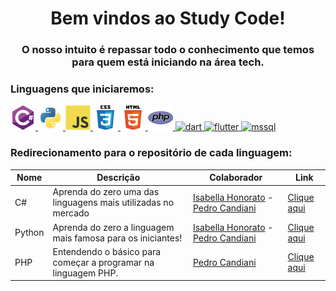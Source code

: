<h1 align="center">Bem vindos ao Study Code!</h1>
<h3 align="center">O nosso intuito é repassar todo o conhecimento que temos para quem está iniciando na área tech.</h3>

<h3 align="left">Linguagens que iniciaremos:</h3>

<p align="left"> 
<a href="https://www.w3schools.com/cs/" target="_blank" rel="noreferrer"> <img src="https://raw.githubusercontent.com/devicons/devicon/master/icons/csharp/csharp-original.svg" alt="csharp" width="40" height="40"/> </a> 
<a href="https://www.python.org" target="_blank" rel="noreferrer"> <img src="https://raw.githubusercontent.com/devicons/devicon/master/icons/python/python-original.svg" alt="python" width="40" height="40"/> </a>
<a href="https://developer.mozilla.org/en-US/docs/Web/JavaScript" target="_blank" rel="noreferrer"> <img src="https://raw.githubusercontent.com/devicons/devicon/master/icons/javascript/javascript-original.svg" alt="javascript" width="40" height="40"/> </a> 
<a href="https://www.w3schools.com/css/" target="_blank" rel="noreferrer"> <img src="https://raw.githubusercontent.com/devicons/devicon/master/icons/css3/css3-original-wordmark.svg" alt="css3" width="40" height="40"/> </a> 
<a href="https://www.w3.org/html/" target="_blank" rel="noreferrer"> <img src="https://raw.githubusercontent.com/devicons/devicon/master/icons/html5/html5-original-wordmark.svg" alt="html5" width="40" height="40"/> </a> 
<a href="https://www.php.net" target="_blank" rel="noreferrer"> <img src="https://raw.githubusercontent.com/devicons/devicon/master/icons/php/php-original.svg" alt="php" width="40" height="40"/> </a>
<a href="https://dart.dev" target="_blank" rel="noreferrer"> <img src="https://www.vectorlogo.zone/logos/dartlang/dartlang-icon.svg" alt="dart" width="40" height="40"/> </a>
<a href="https://flutter.dev" target="_blank" rel="noreferrer"> <img src="https://www.vectorlogo.zone/logos/flutterio/flutterio-icon.svg" alt="flutter" width="40" height="40"/> </a> 
<a href="https://www.microsoft.com/en-us/sql-server" target="_blank" rel="noreferrer"> <img src="https://www.svgrepo.com/show/303229/microsoft-sql-server-logo.svg" alt="mssql" width="40" height="40"/> </a>
</p>

<h3 align="left">Redirecionamento para o repositório de cada linguagem:</h3>

| Nome | Descrição | Colaborador | Link |
| ------ | ------ | ------ | ------ |
| C# | Aprenda do zero uma das linguagens mais utilizadas no mercado | [Isabella Honorato](https://github.com/isahonorato) - [Pedro Candiani](https://github.com/PedroRC547) | [Clique aqui](https://github.com/) |
| Python | Aprenda do zero a linguagem mais famosa para os iniciantes! | [Isabella Honorato](https://github.com/isahonorato) - [Pedro Candiani](https://github.com/PedroRC547) | [Clique aqui](https://github.com/) |
| PHP | Entendendo o básico para começar a programar na linguagem PHP. | [Pedro Candiani](https://github.com/PedroRC547) | [Clique aqui](https://github.com/) |
